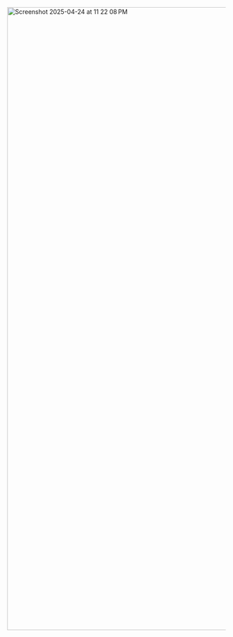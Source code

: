 <img width="1435" alt="Screenshot 2025-04-24 at 11 22 08 PM" src="https://github.com/user-attachments/assets/c6d88bab-dd4c-48d7-a440-5217ec2bfea0" />
